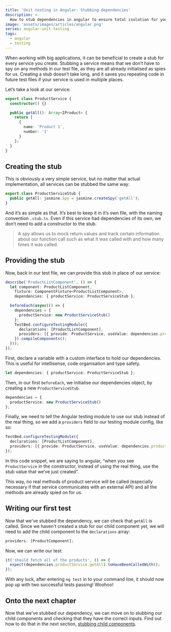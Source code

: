 ```yaml
---
title: 'Unit testing in Angular: Stubbing dependencies'
description: >-
  How to stub dependencies in angular to ensure total isolation for your test suite.
image: 'assets/images/articles/angular.png'
series: angular-unit-testing
tags:
  - angular
  - testing
---
```


When working with big applications, it can be beneficial to create a stub for every service you create. Stubbing a service means that we don’t have to spy on any methods in our test file, as they are all already initialised as spies for us. Creating a stub doesn’t take long, and it saves you repeating code in future test files if your service is used in multiple places.

Let’s take a look at our service:

```ts
export class ProductService {
  constructor() {}

  public getAll(): Array<IProduct> {
    return [
      {
        name: 'Product 1',
        number: '1'
      }
    ];
  }
}
```

## Creating the stub

This is obviously a very simple service, but no matter that actual implementation, all services can be stubbed the same way:

```ts
export class ProductServiceStub {
  public getAll: jasmine.Spy = jasmine.createSpy('getAll');
}
```

And it’s as simple as that. It’s best to keep it in it’s own file, with the naming convention `.stub.ts`. Even if this service had dependencies of its own, we don’t need to add a constructor to the stub.

> A spy allows us to mock return values and track certain information about our function call such as what it was called with and how many times it was called.

## Providing the stub

Now, back in our test file, we can provide this stub in place of our service:

```ts
describe('ProductListComponent', () => {
  let component: ProductListComponent,
    fixture: ComponentFixture<ProductListComponent>,
    dependencies: { productService: ProductServiceStub };

  beforeEach(async(() => {
    dependencies = {
      productService: new ProductServiceStub()
    };
    TestBed.configureTestingModule({
      declarations: [ProductListComponent],
      providers: [{ provide: ProductService, useValue: dependencies.productService }]
    }).compileComponents();
  }));
});
```

First, declare a variable with a custom interface to hold our dependencies. This is useful for intellisense, code organisation and type safety.

```ts
let dependencies: { productService: ProductServiceStub };
```

Then, in our first `beforeEach`, we initialise our dependencies object, by creating a new `ProductServiceStub`.

```ts
dependencies = {
  productService: new ProductServiceStub()
};
```

Finally, we need to tell the Angular testing module to use our stub instead of the real thing, so we add a `providers` field to our testing module config, like so:

```ts
TestBed.configureTestingModule({
  declarations: [ProductListComponent],
  providers: [{ provide: ProductService, useValue: dependencies.productService }]
});
```

In this code snippet, we are saying to angular, “when you see `ProductService` in the constructor, instead of using the real thing, use the stub value that we’ve just created”.

This way, no real methods of product service will be called (especially necessary if that service communicates with an external API) and all the methods are already spied on for us.

## Writing our first test

Now that we've stubbed the dependency, we can check that `getAll` is called. Since we haven't created a stub for our child component yet, we will need to add the child component to the `declarations` array:

```ts
providers: [ProductComponent];
```

Now, we can write our test:

```ts
it('should fetch all of the products', () => {
  expect(dependencies.productService.getAll).toHaveBeenCalledWith();
});
```

With any luck, after entering `ng test` in to your command line, it should now pop up with two successful tests passing! Woohoo!

## Onto the next chapter

Now that we've stubbed our dependency, we can move on to stubbing our child components and checking that they have the correct inputs. Find out how to do that in the next section, [stubbing child components](angular-testing-3-stubbing-child-components).
